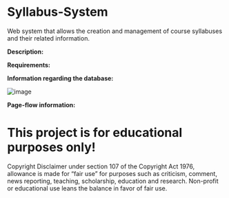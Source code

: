 # Syllabus-System
Web system that allows the creation and management of course syllabuses and their related information.

<b>Description:</b><br>

<b>Requirements:</b><br>

<b>Information regarding the database:</b><br>

![image](https://user-images.githubusercontent.com/84880545/129571920-c5224ee4-a3c7-4e34-ad27-02fc2880da13.png)


<b>Page-flow information:</b><br>

<h1>This project is for educational purposes only!</h1>
Copyright Disclaimer under section 107 of the Copyright Act 1976, allowance is made for “fair use” for purposes such as criticism, comment, news reporting, teaching, scholarship, education and research.
Non-profit or educational use leans the balance in favor of fair use.
